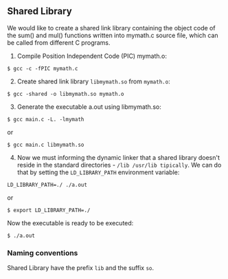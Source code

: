 ## Shared Library

We would like to create a shared link library containing the object code of the 
sum() and mul() functions written into mymath.c source file, which can be 
called from different C programs.

1. Compile Position Independent Code (PIC) mymath.o: 
```
$ gcc -c -fPIC mymath.c
```

2. Create shared link library `libmymath.so` from `mymath.o`: 
```
$ gcc -shared -o libmymath.so mymath.o
```

3. Generate the executable a.out using libmymath.so: 
```
$ gcc main.c -L. -lmymath
```
or 
```
$ gcc main.c libmymath.so
```

4. Now we must informing the dynamic linker that a shared library doesn't reside 
in the standard directories - `/lib /usr/lib tipically`. We can do that by setting
the `LD_LIBRARY_PATH` environment variable:
```
LD_LIBRARY_PATH=./ ./a.out
```
or
```
$ export LD_LIBRARY_PATH=./
```
Now the executable is ready to be executed:
```
$ ./a.out
```

### Naming conventions

Shared Library have the prefix `lib` and the suffix `so`.

